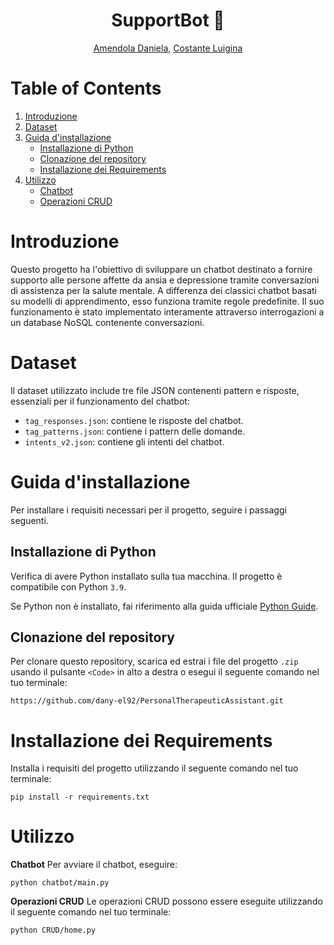 <div align="center">

# SupportBot :speech_balloon: 

 [Amendola Daniela](https://github.com/dany-el92), [Costante Luigina](https://github.com/Luigina2001)
</div>

# Table of Contents

1. [Introduzione](#introduzione)
2. [Dataset](#dataset)
3. [Guida d'installazione](#guida-installazione)
   - [Installazione di Python](#installazione-python)
   - [Clonazione del repository](#clonazione-del-repository)
   - [Installazione dei Requirements](#installazione-requirements)
5. [Utilizzo](#utilizzo)
   - [Chatbot](#chatbot)
   - [Operazioni CRUD](#operazioni-crud)

# Introduzione

Questo progetto ha l'obiettivo di sviluppare un chatbot destinato a fornire supporto alle persone affette da ansia e depressione tramite conversazioni di assistenza per la salute mentale. A differenza dei classici chatbot basati su modelli di apprendimento, esso funziona tramite regole predefinite. Il suo funzionamento è stato implementato interamente attraverso interrogazioni a un database NoSQL contenente conversazioni.

# Dataset

Il dataset utilizzato include tre file JSON contenenti pattern e risposte, essenziali per il funzionamento del chatbot:

- `tag_responses.json`: contiene le risposte del chatbot.
- `tag_patterns.json`: contiene i pattern delle domande.
- `intents_v2.json`: contiene gli intenti del chatbot.

# Guida d'installazione

Per installare i requisiti necessari per il progetto, seguire i passaggi seguenti.

## Installazione di Python

Verifica di avere Python installato sulla tua macchina. Il progetto è compatibile con Python `3.9`.

Se Python non è installato, fai riferimento alla guida ufficiale [Python Guide](https://www.python.org/downloads/).

## Clonazione del repository

Per clonare questo repository, scarica ed estrai i file del progetto `.zip` usando il pulsante `<Code>` in alto a destra o esegui il seguente comando nel tuo terminale:
```shell 
https://github.com/dany-el92/PersonalTherapeuticAssistant.git
```


# Installazione dei Requirements
Installa i requisiti del progetto utilizzando il seguente comando nel tuo terminale:
```shell
pip install -r requirements.txt
```

# Utilizzo
<b>Chatbot</b>
Per avviare il chatbot, eseguire:
```shell 
python chatbot/main.py
```
<b>Operazioni CRUD</b>
Le operazioni CRUD possono essere eseguite utilizzando il seguente comando nel tuo terminale:
```shell 
python CRUD/home.py
```
